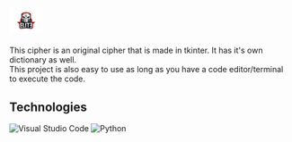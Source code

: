 ## <img src="elite.png" width="60px" Elite-Cipher>
<p>This cipher is an original cipher that is made in tkinter. It has it's own dictionary as well. <br> This project is also easy to use as long as you have a code editor/terminal to execute the code.</p>

## Technologies 
![Visual Studio Code](https://img.shields.io/badge/Visual%20Studio%20Code-0078d7.svg?style=for-the-badge&logo=visual-studio-code&logoColor=white) 
![Python](https://img.shields.io/badge/python-3670A0?style=for-the-badge&logo=python&logoColor=ffdd54) 
